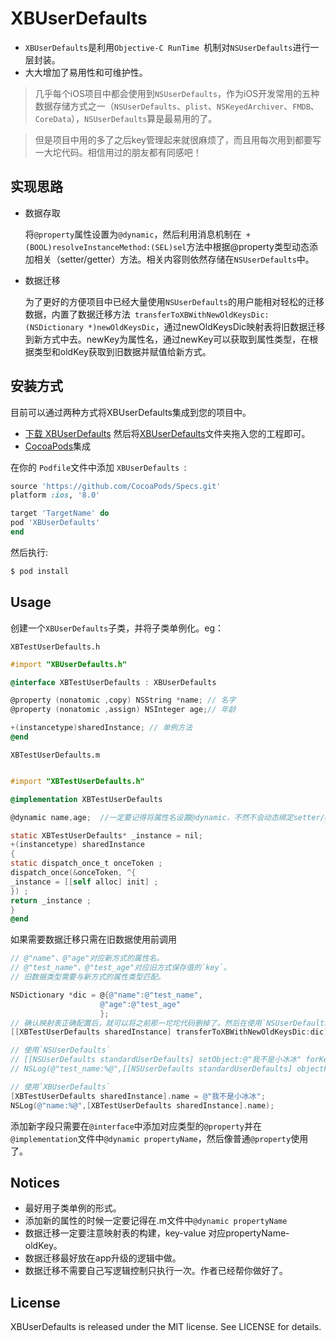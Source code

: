 # XBUserDefaults

-  `XBUserDefaults`是利用`Objective-C RunTime `机制对```NSUserDefaults```进行一层封装。
-  大大增加了易用性和可维护性。

>  几乎每个iOS项目中都会使用到`NSUserDefaults`，作为iOS开发常用的五种数据存储方式之一（`NSUserDefaults`、`plist`、`NSKeyedArchiver`、`FMDB`、`CoreData`），```NSUserDefaults```算是最易用的了。

>  但是项目中用的多了之后key管理起来就很麻烦了，而且用每次用到都要写一大坨代码。相信用过的朋友都有同感吧！

## 实现思路
- 数据存取

  将`@property`属性设置为`@dynamic`，然后利用消息机制在``` +(BOOL)resolveInstanceMethod:(SEL)sel```方法中根据@property类型动态添加相关（setter/getter）方法。相关内容则依然存储在`NSUserDefaults`中。
- 数据迁移

  为了更好的方便项目中已经大量使用`NSUserDefaults`的用户能相对轻松的迁移数据，内置了数据迁移方法``` transferToXBWithNewOldKeysDic:(NSDictionary *)newOldKeysDic```，通过newOldKeysDic映射表将旧数据迁移到新方式中去。newKey为属性名，通过newKey可以获取到属性类型，在根据类型和oldKey获取到旧数据并赋值给新方式。

## 安装方式
目前可以通过两种方式将XBUserDefaults集成到您的项目中。
- [下载 XBUserDefaults](https://github.com/yanxiaobing/XBUserDefaults/archive/master.zip) 然后将[XBUserDefaults]()文件夹拖入您的工程即可。
- [CocoaPods](http://cocoapods.org)集成

在你的 `Podfile`文件中添加 `XBUserDefaults `:

```ruby
source 'https://github.com/CocoaPods/Specs.git'
platform :ios, '8.0'

target 'TargetName' do
pod 'XBUserDefaults'
end
```

然后执行:

```bash
$ pod install
```


## Usage

创建一个`XBUserDefaults`子类，并将子类单例化。eg：

`XBTestUserDefaults.h`
```objective-c
#import "XBUserDefaults.h"

@interface XBTestUserDefaults : XBUserDefaults

@property (nonatomic ,copy) NSString *name; // 名字
@property (nonatomic ,assign) NSInteger age;// 年龄

+(instancetype)sharedInstance; // 单例方法
@end
```
`XBTestUserDefaults.m`
```objective-c

#import "XBTestUserDefaults.h"

@implementation XBTestUserDefaults

@dynamic name,age;  //一定要记得将属性名设置@dynamic，不然不会动态绑定setter/getter方法，保存不了值

static XBTestUserDefaults* _instance = nil;
+(instancetype) sharedInstance
{
static dispatch_once_t onceToken ;
dispatch_once(&onceToken, ^{
_instance = [[self alloc] init] ;
}) ;
return _instance ;
}
@end
```
如果需要数据迁移只需在旧数据使用前调用
```objective-c
// @"name"、@"age"对应新方式的属性名。
// @"test_name"、@"test_age"对应旧方式保存值的`key`。
// 旧数据类型需要与新方式的属性类型匹配。

NSDictionary *dic = @{@"name":@"test_name",
                    @"age":@"test_age"
                    };
// 确认映射表正确配置后，就可以将之前那一坨坨代码删掉了。然后在使用`NSUserDefaults`之前调用迁移方法。
[[XBTestUserDefaults sharedInstance] transferToXBWithNewOldKeysDic:dic]; 

// 使用`NSUserDefaults`
// [[NSUserDefaults standardUserDefaults] setObject:@"我不是小冰冰" forKey:@"test_name"];
// NSLog(@"test_name:%@",[[NSUserDefaults standardUserDefaults] objectForKey:@"test_name"]);

// 使用`XBUserDefaults`
[XBTestUserDefaults sharedInstance].name = @"我不是小冰冰";
NSLog(@"name:%@",[XBTestUserDefaults sharedInstance].name);
```

添加新字段只需要在`@interface`中添加对应类型的`@property`并在`@implementation`文件中`@dynamic propertyName`，然后像普通`@property`使用了。

## Notices
- 最好用子类单例的形式。
- 添加新的属性的时候一定要记得在.m文件中`@dynamic propertyName`
- 数据迁移一定要注意映射表的构建，key-value 对应propertyName-oldKey。
- 数据迁移最好放在app升级的逻辑中做。
- 数据迁移不需要自己写逻辑控制只执行一次。作者已经帮你做好了。


## License

XBUserDefaults is released under the MIT license. See LICENSE for details.
